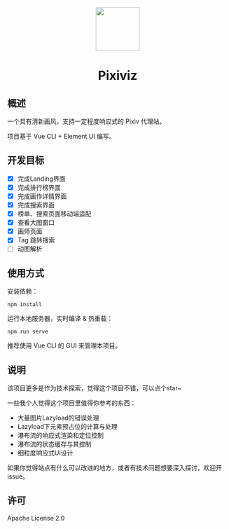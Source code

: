 <div align="center"><img width="100" src="https://img.backrunner.top/pixiv-c/logo.png"></div>
<h1 align="center">Pixiviz</h1>

## 概述

一个具有清新画风，支持一定程度响应式的 Pixiv 代理站。

项目基于 Vue CLI + Element UI 编写。

## 开发目标

- [x] 完成Landing界面
- [x] 完成排行榜界面
- [x] 完成画作详情界面
- [x] 完成搜索界面
- [x] 榜单、搜索页面移动端适配
- [x] 查看大图窗口
- [x] 画师页面
- [x] Tag 跳转搜索
- [ ] 动图解析

## 使用方式

安装依赖：
```
npm install
```

运行本地服务器，实时编译 & 热重载：
```
npm run serve
```

推荐使用 Vue CLI 的 GUI 来管理本项目。

## 说明

该项目更多是作为技术探索，觉得这个项目不错，可以点个star~

一些我个人觉得这个项目里值得你参考的东西：

- 大量图片Lazyload的错误处理
- Lazyload下元素预占位的计算与处理
- 瀑布流的响应式渲染和定位控制
- 瀑布流的状态缓存与其控制
- 细粒度响应式UI设计

如果你觉得站点有什么可以改进的地方，或者有技术问题想要深入探讨，欢迎开issue。

## 许可

Apache License 2.0
